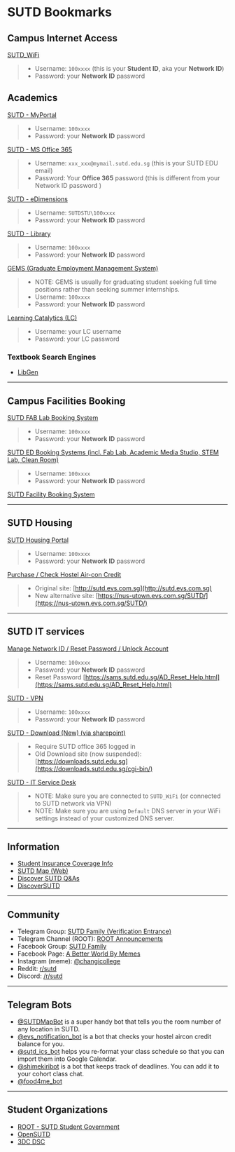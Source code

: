 # SUTD Bookmarks


## Campus Internet Access

[SUTD_WiFi](#)

> - Username: `100xxxx` (this is your **Student ID**, aka your **Network ID**)
> - Password: your **Network ID** password

## Academics

[SUTD - MyPortal](https://myportal.sutd.edu.sg/psp/EPPRD/?cmd=login&languageCd=ENG)

> - Username: `100xxxx`
> - Password: your **Network ID** password 

[SUTD - MS Office 365](http://portal.sutd.edu.sg/)

> - Username: `xxx_xxx@mymail.sutd.edu.sg` (this is your SUTD EDU email)
> - Password: Your **Office 365** password (this is different from your Network ID password )

[SUTD - eDimensions](https://edimension.sutd.edu.sg/webapps/login/)

> - Username: `SUTDSTU\100xxxx`
> - Password: your **Network ID** password 

[SUTD - Library](https://mylibrary.sutd.edu.sg)

> - Username: `100xxxx`
> - Password: your **Network ID** password 

[GEMS (Graduate Employment Management System)](https://sutd-csm.symplicity.com/students/index.php)

> - NOTE: GEMS is usually for graduating student seeking full time positions rather than seeking summer internships.
> - Username: `100xxxx`
> - Password: your **Network ID** password 

[Learning Catalytics (LC)](https://learningcatalytics.com/sign_in?login=true)

> - Username: your LC username
> - Password: your LC password

### Textbook Search Engines

- [LibGen](http://gen.lib.rus.ec)

---

## Campus Facilities Booking

[SUTD FAB Lab Booking System](https://edbooking.sutd.edu.sg/fablabbooking/Web/)

> - Username: `100xxxx`
> - Password: your **Network ID** password 

[SUTD ED Booking Systems (incl. Fab Lab, Academic Media Studio, STEM Lab, Clean Room)](https://edbooking.sutd.edu.sg/edsystems/)

> - Username: `100xxxx`
> - Password: your **Network ID** password 

[SUTD Facility Booking System](https://usermgmtsys.sutd.edu.sg/login)

---


## SUTD Housing

[SUTD Housing Portal](https://hms.sutd.edu.sg/studentportal/Default.aspx?Params=L9ezxPcQnQuRGKTzF%2b4sxeNblvAA%2b26c)

> - Username: `100xxxx`
> - Password: your **Network ID** password 

[Purchase / Check Hostel Air-con Credit](http://sutd.evs.com.sg) 

> - Original site: [http://sutd.evs.com.sg](http://sutd.evs.com.sg)
> - New alternative site: [https://nus-utown.evs.com.sg/SUTD/](https://nus-utown.evs.com.sg/SUTD/)


---

## SUTD IT services

[Manage Network ID / Reset Password / Unlock Account](https://studentselfhelp.sutd.edu.sg/showLogin.cc)

> - Username: `100xxxx`
> - Password: your **Network ID** password 
> - Reset Password [https://sams.sutd.edu.sg/AD_Reset_Help.html](https://sams.sutd.edu.sg/AD_Reset_Help.html)

[SUTD - VPN](https://sutdvpn.sutd.edu.sg/student)

> - Username: `100xxxx`
> - Password: your **Network ID** password 


[SUTD - Download (New) (via sharepoint)](https://sutdapac-my.sharepoint.com/personal/sysop_sutd_edu_sg/_layouts/15/onedrive.aspx?id=%2Fpersonal%2Fsysop%5Fsutd%5Fedu%5Fsg%2FDocuments%2FStudents%20Software&originalPath=aHR0cHM6Ly9zdXRkYXBhYy1teS5zaGFyZXBvaW50LmNvbS86ZjovZy9wZXJzb25hbC9zeXNvcF9zdXRkX2VkdV9zZy9FaVJ4Mk5Xb0l1RkpvT0xfOXMxQ2ZSQUIzckZOZmw1LTJWU2xfQTRYd1VhN2xnP3J0aW1lPUN0UldycWczMkVn)

> - Require SUTD office 365 logged in
> - Old Download site (now suspended): [https://downloads.sutd.edu.sg](https://downloads.sutd.edu.sg/cgi-bin/)

[SUTD - IT Service Desk](http://itservicedesk.sutd.edu.sg/)

> - NOTE: Make sure you are connected to `SUTD_WiFi` (or connected to SUTD network via VPN)
> - NOTE: Make sure you are using `Default` DNS server in your WiFi settings instead of your customized DNS server.


---

## Information

- [Student Insurance Coverage Info](https://www.mycg.com.sg/sutd#sutd/coverage)
- [SUTD Map (Web)](https://sutdmap.appspot.com)
- [Discover SUTD Q&As](https://hackmd.io/MT2rK-89QceRHcFNsXorfg?view#AMADiscoverSUTD)
- [DiscoverSUTD](https://discover.opensutd.org/)

---

## Community

- Telegram Group: [SUTD Family (Verification Entrance)](https://root.sutd.edu.sg/sutdfamily/)
- Telegram Channel (ROOT): [ROOT Announcements](https://t.me/SUTDROOTAnnouncements)
- Facebook Group: [SUTD Family](https://www.facebook.com/groups/522995557746987)
- Facebook Page: [A Better World By Memes](https://www.facebook.com/SUTDmemes/)
- Instagram (meme): [@changicollege](https://www.instagram.com/changicollege)
- Reddit: [r/sutd](https://www.reddit.com/r/sutd/)
- Discord: [/r/sutd](https://discord.com/invite/gp6Yd3F)

---

## Telegram Bots

- [@SUTDMapBot](https://t.me/SUTDMapBot) is a super handy bot that tells you the room number of any location in SUTD.
- [@evs_notification_bot](https://t.me/evs_notification_bot) is a bot that checks your hostel aircon credit balance for you.
- [@sutd_ics_bot](https://t.me/sutd_ics_bot) helps you re-format your class schedule so that you can import them into Google Calendar.
- [@shimekiribot](https://t.me/shimekiribot) is a bot that keeps track of deadlines. You can add it to your cohort class chat.
- [@food4me_bot](https://t.me/food4me_bot)


---


## Student Organizations 

- [ROOT - SUTD Student Government](https://root.sutd.edu.sg/)
- [OpenSUTD](https://opensutd.org/)
- [3DC DSC](https://3dcdsc.github.io/About/)